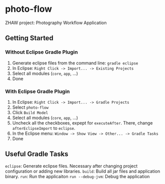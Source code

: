 # photo-flow
ZHAW project: Photography Workflow Application

## Getting Started

### Without Eclipse Gradle Plugin

1. Generate eclipse files from the command line: `gradle eclipse`
2. In Eclipse: `Right Click -> Import... -> Existing Projects`
3. Select all modules (`core`, `app`, ...)
3. Done

### With Eclipse Gradle Plugin
1. In Eclipse: `Right Click -> Import... -> Gradle Projects`
2. Select `photo-flow`
3. Click `Build Model`
4. Select all modules (`core`, `app`, ...)
5. Uncheck all the checkboxes, expept for `executeAfter`. There, change `afterEclipseImport` to `eclipse`.
6. In the Eclipse menu: `Window -> Show View -> Other... -> Gradle Tasks`
7. Done

## Useful Gradle Tasks

`eclipse`: Generate eclipse files. Necessary after changing project configuration or adding new libraries.
`build`: Build all jar files and application binary.
`run`: Run the applicaiton
`run --debug-jvm`: Debug the application
